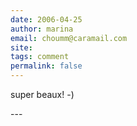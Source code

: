 ```yaml
---
date: 2006-04-25
author: marina
email: choumm@caramail.com
site: 
tags: comment
permalink: false
---
```


<p>super beaux! -)</p>
---